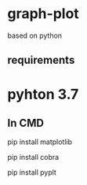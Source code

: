 # graph-plot
based on python 


requirements
------------

# pyhton 3.7

In CMD
---------
pip install matplotlib

pip install cobra

pip install pyplt

